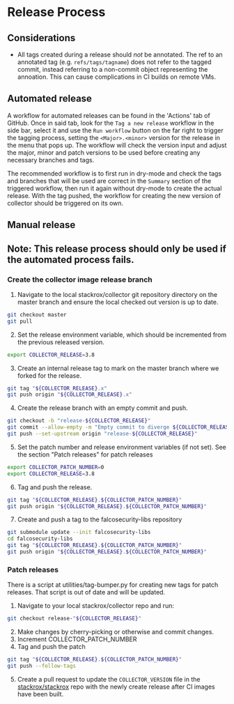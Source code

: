 # Release Process


## Considerations

- All tags created during a release should *not* be annotated. The ref to an
  annotated tag (e.g. `refs/tags/tagname`) does not refer to the tagged commit,
  instead referring to a non-commit object representing the annoation. This can
  cause complications in CI builds on remote VMs.

## Automated release

A workflow for automated releases can be found in the 'Actions' tab of
GitHub. Once in said tab, look for the `Tag a new release` workflow in
the side bar, select it and use the `Run workflow` button on the far
right to trigger the tagging process, setting the `<Major>.<minor>`
version for the release in the menu that pops up. The workflow will
check the version input and adjust the major, minor and patch versions
to be used before creating any necessary branches and tags.

The recommended workflow is to first run in dry-mode and check the tags
and branches that will be used are correct in the `Summary` section of
the triggered workflow, then run it again without dry-mode to create
the actual release. With the tag pushed, the workflow for creating the
new version of collector should be triggered on its own.

## Manual release

**Note**: This release process should only be used if the automated
process fails.
---

### Create the collector image release branch

1. Navigate to the local stackrox/collector git repository directory on the master branch and ensure the local checked out version is up to date.

```sh
git checkout master
git pull
```

2. Set the release environment variable, which should be incremented from the previous released version.

```sh
export COLLECTOR_RELEASE=3.8
```

3. Create an internal release tag to mark on the master branch where we forked for the release.

```sh
git tag "${COLLECTOR_RELEASE}.x"
git push origin "${COLLECTOR_RELEASE}.x"
```

4. Create the release branch with an empty commit and push.

```sh
git checkout -b "release-${COLLECTOR_RELEASE}"
git commit --allow-empty -m "Empty commit to diverge ${COLLECTOR_RELEASE} from master"
git push --set-upstream origin "release-${COLLECTOR_RELEASE}"
```

5. Set the patch number and release environment variables (if not set).
   See the section "Patch releases" for patch releases

```sh
export COLLECTOR_PATCH_NUMBER=0
export COLLECTOR_RELEASE=3.8
```

6. Tag and push the release.

```sh
git tag "${COLLECTOR_RELEASE}.${COLLECTOR_PATCH_NUMBER}"
git push origin "${COLLECTOR_RELEASE}.${COLLECTOR_PATCH_NUMBER}"
```

7. Create and push a tag to the falcosecurity-libs repository

```sh
git submodule update --init falcosecurity-libs
cd falcosecurity-libs
git tag "${COLLECTOR_RELEASE}.${COLLECTOR_PATCH_NUMBER}"
git push origin "${COLLECTOR_RELEASE}.${COLLECTOR_PATCH_NUMBER}"
```

### Patch releases

There is a script at utilities/tag-bumper.py for creating new tags for patch releases.
That script is out of date and will be updated.

1. Navigate to your local stackrox/collector repo and run:

```sh
git checkout release-"${COLLECTOR_RELEASE}"
```

2. Make changes by cherry-picking or otherwise and commit changes.
3. Increment COLLECTOR_PATCH_NUMBER
4. Tag and push the patch

```sh
git tag "${COLLECTOR_RELEASE}.${COLLECTOR_PATCH_NUMBER}"
git push --follow-tags
```

5. Create a pull request to update the `COLLECTOR_VERSION` file in the
   [stackrox/stackrox](https://github.com/stackrox/stackrox/) repo with the
   newly create release after CI images have been built.
